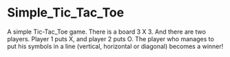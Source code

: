 # Simple_Tic_Tac_Toe
A simple Tic-Tac_Toe game.
There is a board 3 X 3.
And there are two players.
Player 1 puts X, and player 2 puts O.
The player who manages to put his symbols in a line (vertical, horizontal or diagonal) becomes a winner!
